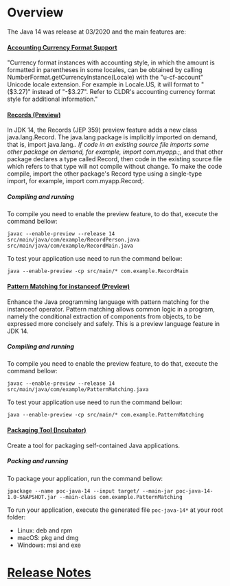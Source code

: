 # Overview

The Java 14 was release at 03/2020 and the main features are:

#### [Accounting Currency Format Support](https://bugs.openjdk.java.net/browse/JDK-8215181)

"Currency format instances with accounting style, in which the amount is formatted in parentheses in 
some locales, can be obtained by calling NumberFormat.getCurrencyInstance(Locale) with the 
"u-cf-account" Unicode locale extension. For example in Locale.US, it will format to "($3.27)" 
instead of "-$3.27". Refer to CLDR's accounting currency format style for additional information."

#### [Records (Preview)](https://bugs.openjdk.java.net/browse/JDK-8222777)

In JDK 14, the Records (JEP 359) preview feature adds a new class java.lang.Record. The java.lang 
package is implicitly imported on demand, that is, import java.lang.*. If code in an existing 
source file imports some other package on demand, for example, import com.myapp.*;, and that other 
package declares a type called Record, then code in the existing source file which refers to that 
type will not compile without change. To make the code compile, import the other package's Record 
type using a single-type import, for example, import com.myapp.Record;.

##### Compiling and running

To compile you need to enable the preview feature, to do that, execute the command bellow:

`javac --enable-preview --release 14 src/main/java/com/example/RecordPerson.java src/main/java/com/example/RecordMain.java`

To test your application use need to run the command bellow:

`java --enable-preview -cp src/main/* com.example.RecordMain`

#### [Pattern Matching for instanceof (Preview)](https://openjdk.java.net/jeps/305)

Enhance the Java programming language with pattern matching for the instanceof operator. Pattern 
matching allows common logic in a program, namely the conditional extraction of components from 
objects, to be expressed more concisely and safely. This is a preview language feature in JDK 14.

##### Compiling and running

To compile you need to enable the preview feature, to do that, execute the command bellow:

`javac --enable-preview --release 14 src/main/java/com/example/PatternMatching.java`

To test your application use need to run the command bellow:

`java --enable-preview -cp src/main/* com.example.PatternMatching`

#### [Packaging Tool (Incubator)](https://openjdk.java.net/jeps/343)

Create a tool for packaging self-contained Java applications.

##### Packing and running

To package your application, run the command bellow:

`jpackage --name poc-java-14 --input target/ --main-jar poc-java-14-1.0-SNAPSHOT.jar --main-class com.example.PatternMatching`

To run your application, execute the generated file `poc-java-14*` at your root folder:

* Linux: deb and rpm
* macOS: pkg and dmg
* Windows: msi and exe

# [Release Notes](https://openjdk.java.net/projects/jdk/14/)